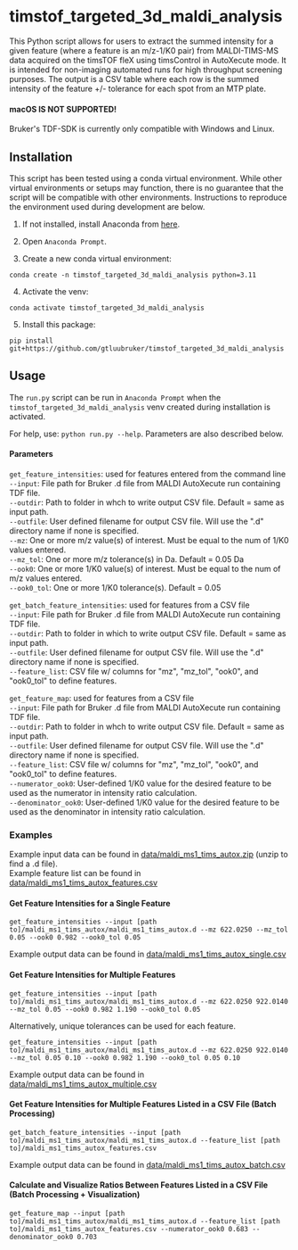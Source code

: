 # timstof_targeted_3d_maldi_analysis

This Python script allows for users to extract the summed intensity for a given feature (where a feature is an m/z-1/K0 
pair) from MALDI-TIMS-MS data acquired on the timsTOF fleX using timsControl in AutoXecute mode. It is intended for 
non-imaging automated runs for high throughput screening purposes. The output is a CSV table where each row is the 
summed intensity of the feature +/- tolerance for each spot from an MTP plate.

#### macOS IS NOT SUPPORTED!

Bruker's TDF-SDK is currently only compatible with Windows and Linux.

## Installation

This script has been tested using a conda virtual environment. While other virtual environments or setups may function, 
there is no guarantee that the script will be compatible with other environments. Instructions to reproduce the 
environment used during development are below.

1. If not installed, install Anaconda from [here](https://www.anaconda.com/download).

2. Open `Anaconda Prompt`.

3. Create a new conda virtual environment:
```
conda create -n timstof_targeted_3d_maldi_analysis python=3.11
```

4. Activate the venv:
```
conda activate timstof_targeted_3d_maldi_analysis
```

5. Install this package:
```
pip install git+https://github.com/gtluubruker/timstof_targeted_3d_maldi_analysis
```

## Usage

The `run.py` script can be run in `Anaconda Prompt` when the `timstof_targeted_3d_maldi_analysis` venv created during 
installation is activated.

For help, use: `python run.py --help`. Parameters are also described below.

#### Parameters

`get_feature_intensities`: used for features entered from the command line<br>
`--input`: File path for Bruker .d file from MALDI AutoXecute run containing TDF file.<br>
`--outdir`: Path to folder in whch to write output CSV file. Default = same as input path.<br>
`--outfile`: User defined filename for output CSV file. Will use the ".d" directory name if none is specified.<br>
`--mz`: One or more m/z value(s) of interest. Must be equal to the num of 1/K0 values entered.<br>
`--mz_tol`: One or more m/z tolerance(s) in Da. Default = 0.05 Da<br>
`--ook0`: One or more 1/K0 value(s) of interest. Must be equal to the num of m/z values entered.<br>
`--ook0_tol`: One or more 1/K0 tolerance(s). Default = 0.05<br>

`get_batch_feature_intensities`: used for features from a CSV file<br>
`--input`: File path for Bruker .d file from MALDI AutoXecute run containing TDF file.<br>
`--outdir`: Path to folder in which to write output CSV file. Default = same as input path.<br>
`--outfile`: User defined filename for output CSV file. Will use the ".d" directory name if none is specified.<br>
`--feature_list`: CSV file w/ columns for "mz", "mz_tol", "ook0", and "ook0_tol" to define features.<br>

`get_feature_map`: used for features from a CSV file<br>
`--input`: File path for Bruker .d file from MALDI AutoXecute run containing TDF file.<br>
`--outdir`: Path to folder in whch to write output CSV file. Default = same as input path.<br>
`--outfile`: User defined filename for output CSV file. Will use the ".d" directory name if none is specified.<br>
`--feature_list`: CSV file w/ columns for "mz", "mz_tol", "ook0", and "ook0_tol" to define features.<br>
`--numerator_ook0`: User-defined 1/K0 value for the desired feature to be used as the numerator in intensity ratio calculation.<br>
`--denominator_ook0`: User-defined 1/K0 value for the desired feature to be used as the denominator in intensity ratio calculation.<br>

### Examples

Example input data can be found in [data/maldi_ms1_tims_autox.zip](https://github.com/gtluubruker/timstof_targeted_3d_maldi_analysis/blob/main/data/maldi_ms1_tims_autox.zip) (unzip to find a .d file).<br>
Example feature list can be found in [data/maldi_ms1_tims_autox_features.csv](https://github.com/gtluubruker/timstof_targeted_3d_maldi_analysis/blob/main/data/maldi_ms1_tims_autox_features.csv)

#### Get Feature Intensities for a Single Feature
```
get_feature_intensities --input [path to]/maldi_ms1_tims_autox/maldi_ms1_tims_autox.d --mz 622.0250 --mz_tol 0.05 --ook0 0.982 --ook0_tol 0.05
```

Example output data can be found in [data/maldi_ms1_tims_autox_single.csv](https://github.com/gtluubruker/timstof_targeted_3d_maldi_analysis/blob/main/data/maldi_ms1_tims_autox_single.csv)

#### Get Feature Intensities for Multiple Features
```
get_feature_intensities --input [path to]/maldi_ms1_tims_autox/maldi_ms1_tims_autox.d --mz 622.0250 922.0140 --mz_tol 0.05 --ook0 0.982 1.190 --ook0_tol 0.05
```

Alternatively, unique tolerances can be used for each feature.

```
get_feature_intensities --input [path to]/maldi_ms1_tims_autox/maldi_ms1_tims_autox.d --mz 622.0250 922.0140 --mz_tol 0.05 0.10 --ook0 0.982 1.190 --ook0_tol 0.05 0.10
```

Example output data can be found in [data/maldi_ms1_tims_autox_multiple.csv](https://github.com/gtluubruker/timstof_targeted_3d_maldi_analysis/blob/main/data/maldi_ms1_tims_autox_multiple.csv)

#### Get Feature Intensities for Multiple Features Listed in a CSV File (Batch Processing)
```
get_batch_feature_intensities --input [path to]/maldi_ms1_tims_autox/maldi_ms1_tims_autox.d --feature_list [path to]/maldi_ms1_tims_autox_features.csv
```

Example output data can be found in [data/maldi_ms1_tims_autox_batch.csv](https://github.com/gtluubruker/timstof_targeted_3d_maldi_analysis/blob/main/data/maldi_ms1_tims_autox_batch.csv)

#### Calculate and Visualize Ratios Between Features Listed in a CSV File (Batch Processing + Visualization)
```
get_feature_map --input [path to]/maldi_ms1_tims_autox/maldi_ms1_tims_autox.d --feature_list [path to]/maldi_ms1_tims_autox_features.csv --numerator_ook0 0.683 --denominator_ook0 0.703
```
